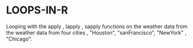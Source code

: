 # LOOPS-IN-R
Looping with the apply , lapply , sapply functions on the weather data from the weather data from four cities , "Houston", "sanFrancisco", "NewYork" , "Chicago".
